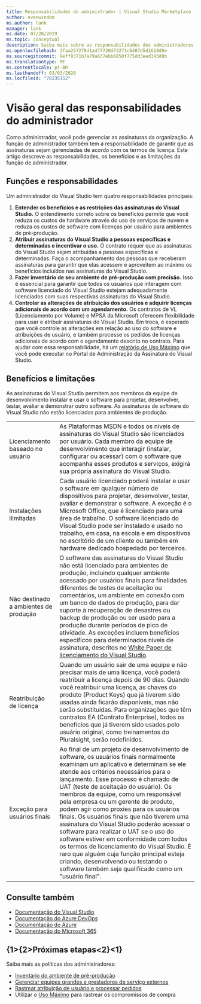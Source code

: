 ```yaml
---
title: Responsabilidades do administrador | Visual Studio Marketplace
author: evanwindom
ms.author: lank
manager: lank
ms.date: 07/20/2019
ms.topic: conceptual
description: Saiba mais sobre as responsabilidades dos administradores de assinaturas.
ms.openlocfilehash: 1faa257278d1a477720d73271c6487d5d1618d8e
ms.sourcegitcommit: 9eff8371b7a79a637ebb6850f775dd3eed343d8b
ms.translationtype: MT
ms.contentlocale: pt-BR
ms.lasthandoff: 03/03/2020
ms.locfileid: "78235152"
---
```

# <a name="overview-of-administrator-responsibilities"></a>Visão geral das responsabilidades do administrador
Como administrador, você pode gerenciar as assinaturas da organização.  A função de administrador também tem a responsabilidade de garantir que as assinaturas sejam gerenciadas de acordo com os termos de licença. Este artigo descreve as responsabilidades, os benefícios e as limitações da função de administrador.

## <a name="roles--responsibilities"></a>Funções e responsabilidades
Um administrador do Visual Studio tem quatro responsabilidades principais:

1. **Entender os benefícios e as restrições das assinaturas do Visual Studio.** O entendimento correto sobre os benefícios permite que você reduza os custos de hardware através do uso de serviços de nuvem e reduza os custos de software com licenças por usuário para ambientes de pré-produção. 
2. **Atribuir assinaturas do Visual Studio a pessoas específicas e determinadas e incentivar o uso.** O contrato requer que as assinaturas do Visual Studio sejam atribuídas a pessoas específicas e determinadas. Faça o acompanhamento das pessoas que receberam assinaturas para garantir que elas acessem e aproveitem ao máximo os benefícios incluídos nas assinaturas do Visual Studio.
3. **Fazer inventário de seu ambiente de pré-produção com precisão.** Isso é essencial para garantir que todos os usuários que interagem com software licenciado do Visual Studio estejam adequadamente licenciados com suas respectivas assinaturas do Visual Studio. 
4. **Controlar as alterações de atribuição dos usuários e adquirir licenças adicionais de acordo com um agendamento.** Os contratos de VL (Licenciamento por Volume) e MPSA da Microsoft oferecem flexibilidade para usar e atribuir assinaturas do Visual Studio. Em troca, é esperado que você controle as alterações em relação ao uso do software e atribuições de usuário, e também processe os pedidos de licenças adicionais de acordo com o agendamento descrito no contrato.  Para ajudar com essa responsabilidade, há um [relatório de Uso Máximo](maximum-usage.md) que você pode executar no Portal de Administração da Assinatura do Visual Studio. 

## <a name="benefits-and-limitations"></a>Benefícios e limitações
As assinaturas do Visual Studio permitem aos membros da equipe de desenvolvimento instalar e usar o software para projetar, desenvolver, testar, avaliar e demonstrar outro software. As assinaturas de software do Visual Studio não estão licenciadas para ambientes de produção.

|                                          |                         |
|------------------------------------------|----------------------------------------------------------------------------------------------------------------------------------------------------------------------------------------------------------------------------------------------------------------------------------------------------------------------------------------------------------------------------------------------------------------------------------------------------------------------------------------------------------------------------------------------------------------------------------------------------------------------------|
| Licenciamento baseado no usuário                     | As Plataformas MSDN e todos os níveis de assinaturas do Visual Studio são licenciados por usuário. Cada membro da equipe de desenvolvimento que interagir (instalar, configurar ou acessar) com o software que acompanha esses produtos e serviços, exigirá sua própria assinatura do Visual Studio.                                                                                                                                                                                                                                                                                                                                  |
| Instalações ilimitadas                  | Cada usuário licenciado poderá instalar e usar o software em qualquer número de dispositivos para projetar, desenvolver, testar, avaliar e demonstrar o software. A exceção é o Microsoft Office, que é licenciado para uma área de trabalho. O software licenciado do Visual Studio pode ser instalado e usado no trabalho, em casa, na escola e em dispositivos no escritório de um cliente ou também em hardware dedicado hospedado por terceiros.                                                                                                                                                                                                                                  |
| Não destinado a ambientes de produção | O software das assinaturas do Visual Studio não está licenciado para ambientes de produção, incluindo qualquer ambiente acessado por usuários finais para finalidades diferentes de testes de aceitação ou comentários, um ambiente em conexão com um banco de dados de produção, para dar suporte à recuperação de desastres ou backup de produção ou ser usado para a produção durante períodos de pico de atividade. As exceções incluem benefícios específicos para determinados níveis de assinatura, descritos no [White Paper de licenciamento do Visual Studio](https://visualstudio.microsoft.com/wp-content/uploads/2019/06/Visual-Studio-Licensing-Whitepaper-May-2019.pdf).                                                                                            |
| Reatribuição de licença                     | Quando um usuário sair de uma equipe e não precisar mais de uma licença, você poderá reatribuir a licença depois de 90 dias. Quando você reatribuir uma licença, as chaves do produto (Product Keys) que já tiverem sido usadas ainda ficarão disponíveis, mas não serão substituídas. Para organizações que têm contratos EA (Contrato Enterprise), todos os benefícios que já tiverem sido usados pelo usuário original, como treinamentos do Pluralsight, serão redefinidos.                                                                                                                                                                                                                                                 |
| Exceção para usuários finais                  | Ao final de um projeto de desenvolvimento de software, os usuários finais normalmente examinam um aplicativo e determinam se ele atende aos critérios necessários para o lançamento. Esse processo é chamado de UAT (teste de aceitação do usuário). Os membros da equipe, como um responsável pela empresa ou um gerente de produto, podem agir como proxies para os usuários finais. Os usuários finais que não tiverem uma assinatura do Visual Studio poderão acessar o software para realizar o UAT se o uso do software estiver em conformidade com todos os termos de licenciamento do Visual Studio. É raro que alguém cuja função principal esteja criando, desenvolvendo ou testando o software também seja qualificado como um "usuário final". |

## <a name="see-also"></a>Consulte também
- [Documentação do Visual Studio](https://docs.microsoft.com/visualstudio/)
- [Documentação do Azure DevOps](https://docs.microsoft.com/azure/devops/)
- [Documentação do Azure](https://docs.microsoft.com/azure/)
- [Documentação do Microsoft 365](https://docs.microsoft.com/microsoft-365/)

## <a name="next-steps"></a>{1&gt;{2&gt;Próximas etapas&lt;2}&lt;1}
Saiba mais as políticas dos administradores:
- [Inventário do ambiente de pré-produção](admin-inventory.md)
- [Gerenciar equipes grandes e prestadores de serviço externos](manage-teams.md)
- [Rastrear atribuição de usuário e processar pedidos](assignments-orders.md)
- Utilizar o [Uso Máximo](maximum-usage.md) para rastrear os compromissos de compra
